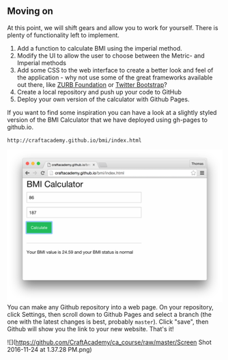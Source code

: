 ## Moving on

At this point, we will shift gears and allow you to work for yourself. There is plenty of functionality left to implement. 

1. Add a function to calculate BMI using the imperial method.
2. Modify the UI to allow the user to choose between the Metric- and Imperial methods
3. Add some CSS to the web interface to create a better look and feel of the application - why not use some of the great frameworks available out there, like [ZURB Foundation](http://foundation.zurb.com/) or [Twitter Bootstrap](http://getbootstrap.com/)?
4. Create a local repository and push up your code to GitHub
5. Deploy your own version of the calculator with Github Pages.


If you want to find some inspiration you can have a look at a slightly styled version of the BMI Calculator that we have deployed using gh-pages to github.io.

```
http://craftacademy.github.io/bmi/index.html
```

![BMI Calculator with Foundation 6 css framework](https://github.com/CraftAcademy/ca_course/raw/master/images/deployed_styled_calculator.png)
You can make any Github repository into a web page. On your repository, click Settings, then scroll down to Github Pages and select a branch (the one with the latest changes is best, probably `master`). Click "save", then Github will show you the link to your new website. That's it!

![](https://github.com/CraftAcademy/ca_course/raw/master/Screen Shot 2016-11-24 at 1.37.28 PM.png)

